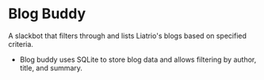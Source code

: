 # Blog Buddy

A slackbot that filters through and lists Liatrio's blogs based on specified criteria. 
- Blog buddy uses SQLite to store blog data and allows filtering by author, title, and summary.
